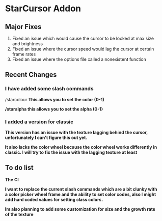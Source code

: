 # StarCursor Addon

## Major Fixes
1. Fixed an issue which would cause the cursor to be locked at max size and brightness
2. Fixed an issue where the cursor speed would lag the cursor at certain frame rates
3. Fixed an issue where the options file called a nonexistent function

## Recent Changes

### I have added some slash commands
/starcolour <r> <g> <b> This allows you to set the color (0-1)

/staralpha <a> this allows you to set the alpha (0-1)

### I added a version for classic
This version has an issue with the texture lagging behind the cursor, unfortunately I can't figure this out yet.

It also lacks the color wheel because the color wheel works differently in classic. I will try to fix the issue with the lagging texture at least

## To do list
The Cl

I want to replace the current slash commands which are a bit clunky with a color picker wheel frame and the ability
to set color codes, also I might add hard coded values for setting class colors.

Im also planning to add some customization for size and the growth rate of the texture